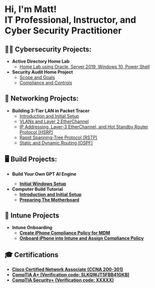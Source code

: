 <h1>Hi, I'm Matt! <br/>IT Professional</a>, Instructor</a>, and Cyber Security Practitioner</a></h1>

<h2>👨‍💻 Cybersecurity Projects:</h2>

- <b>Active Directory Home Lab </b>
  - [Home Lab using Oracle, Server 2019, Windows 10, Power Shell](https://github.com/GSecAwareness/CreateActiveDirectoryLab)
- <b>Security Audit Home Project</b>
  - [Scope and Goals](https://github.com/GSecAwareness/Security-Audit/blob/main/README.md)
  - [Compliance and Controls]()
  
<h2>🏫 Networking Projects:</h2>

- <b>Building 3-Tier LAN in Packet Tracer</b>  
  - [Introduction and Initial Setup](https://github.com/GSecAwareness/LAN/blob/main/README.md)  
  - [VLANs and Layer 2 EtherChannel](https://github.com/GSecAwareness/LAN/edit/main/part2/part2.md)
  - [IP Addressing, Layer-3 EtherChannel, and Hot Standby Router Protocol (HSRP)](https://github.com/GSecAwareness/LAN/blob/main/part3/part3.md)
  - [Rapid Spanning-Tree Protocol (RSTP)](https://github.com/GSecAwareness/LAN/blob/main/part4/part4.md)  
  - [Static and Dynamic Routing (OSPF)](https://github.com/GSecAwareness/LAN/blob/main/part5/part5.md)  
    
<h2>🖥️ Build Projects:</h2>

- <b>Build Your Own GPT AI Engine<b>
   - [Initial Windows Setup]()
- <b>Computer Build Tutorial</b>
   - [Introduction and Initial Setup](https://github.com/GSecAwareness/ComputerBuild/blob/main/README.md)
   - [Preparing The Motherboard](https://github.com/GSecAwareness/ComputerBuild/blob/main/part2/s2-mobo.md)
  
<h2>🤖 Intune Projects </h2>

- <b>Intune Onboarding </b>
  - [Create iPhone Compliance Policy for MDM](https://github.com/GSecAwareness/iOSCompliancePolicy/tree/main)
  - [Onboard iPhone into Intune and Assign Compliance Policy](https://github.com/GSecAwareness/CreateActiveDirectoryLab)


<h2>🎓 Certifications</h2>

- [Cisco Certified Network Associate (CCNA 200-301)](https://cp.certmetrics.com/cisco/en/public/verify/credential/ad1896b77896473eb8526f15b658ba1f)
- [CompTIA A+   (Verification code: SLKQWJT5FBB41GKB) ](http://verify.CompTIA.org)
- [CompTIA Security+   (Verification code: XXXXX) ](http://verify.CompTIA.org)





<!--
**insert repository name here** is a ✨ _special_ ✨ repository because its `README.md` (this file) appears on your GitHub profile.

Here are some ideas to get you started:

- 🔭 I’m currently working on ...
- 🌱 I’m currently learning ...
- 👯 I’m looking to collaborate on ...
- 🤔 I’m looking for help with ...
- 💬 Ask me about ...
- 📫 How to reach me: ...
- 😄 Pronouns: ...
- ⚡ Fun fact: ...
-->
